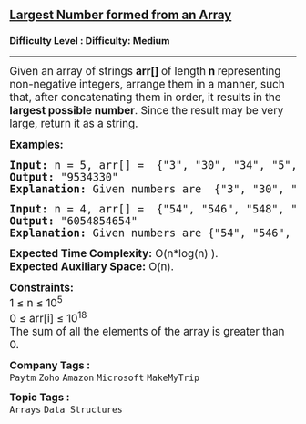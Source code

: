 <h2><a href="https://www.geeksforgeeks.org/problems/largest-number-formed-from-an-array1117/1?itm_source=geeksforgeeks&itm_medium=article&itm_campaign=practice_card">Largest Number formed from an Array</a></h2><h3>Difficulty Level : Difficulty: Medium</h3><hr><div class="problems_problem_content__Xm_eO"><p><span style="font-size: 14pt;">Given an array of strings <strong>arr[] </strong>of length<strong> n </strong>representing non-negative integers, arrange them in a manner, such that, after concatenating them in order, it results in the <strong>largest possible number</strong>. Since the result may be very large, return it as a string.</span></p>
<p><span style="font-size: 14pt;"><strong>Examples:</strong></span></p>
<pre><span style="font-size: 14pt;"><strong>Input:</strong> n = 5, arr[] =  {"3", "30", "34", "5", "9"}
<strong>Output:</strong> "9534330"
<strong>Explanation:</strong> Given numbers are  {"3", "30", "34", "5", "9"}, the arrangement "9534330" gives the largest value.</span></pre>
<pre><span style="font-size: 14pt;"><strong>Input:</strong> n = 4, arr[] =  {"54", "546", "548", "60"}
<strong>Output:</strong> "6054854654"
<strong>Explanation:</strong> Given numbers are {"54", "546", "548", "60"}, the arrangement "6054854654" gives the largest value.</span></pre>
<p><span style="font-size: 14pt;"><strong>Expected Time Complexity:</strong> O(n*log(n) ).<br><strong>Expected Auxiliary Space:</strong> O(n).</span></p>
<p><span style="font-size: 14pt;"><strong>Constraints:</strong><br>1 ≤ n ≤ 10<sup>5</sup><br>0 ≤ arr[i] ≤ 10<sup>18</sup></span><br><span style="font-size: 14pt;">The sum of all the elements of the array is greater than 0.</span></p></div><p><span style=font-size:18px><strong>Company Tags : </strong><br><code>Paytm</code>&nbsp;<code>Zoho</code>&nbsp;<code>Amazon</code>&nbsp;<code>Microsoft</code>&nbsp;<code>MakeMyTrip</code>&nbsp;<br><p><span style=font-size:18px><strong>Topic Tags : </strong><br><code>Arrays</code>&nbsp;<code>Data Structures</code>&nbsp;